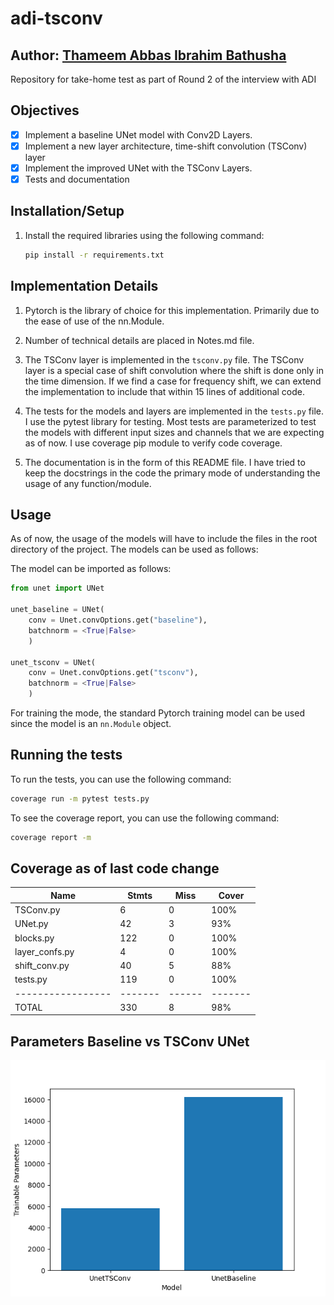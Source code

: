 # adi-tsconv

## Author: [Thameem Abbas Ibrahim Bathusha](tabbas97@gmail.com)

Repository for take-home test as part of Round 2 of the interview with ADI

## Objectives

- [x] Implement a baseline UNet model with Conv2D Layers.
- [x] Implement a new layer architecture, time-shift convolution (TSConv) layer
- [x] Implement the improved UNet with the TSConv Layers.
- [x] Tests and documentation

## Installation/Setup

1. Install the required libraries using the following command:

    ```bash
    pip install -r requirements.txt
    ```

## Implementation Details

1. Pytorch is the library of choice for this implementation. Primarily due to the ease of use of the nn.Module.

2. Number of technical details are placed in Notes.md file.

3. The TSConv layer is implemented in the `tsconv.py` file. The TSConv layer is a special case of shift convolution where the shift is done only in the time dimension. If we find a case for frequency shift, we can extend the implementation to include that within 15 lines of additional code.

4. The tests for the models and layers are implemented in the `tests.py` file. I use the pytest library for testing. Most tests are parameterized to test the models with different input sizes and channels that we are expecting as of now. I use coverage pip module to verify code coverage.

5. The documentation is in the form of this README file. I have tried to keep the docstrings in the code the primary mode of understanding the usage of any function/module.

## Usage

As of now, the usage of the models will have to include the files in the root directory of the project. The models can be used as follows:

The model can be imported as follows:

```python
from unet import UNet

unet_baseline = UNet(
    conv = Unet.convOptions.get("baseline"), 
    batchnorm = <True|False>
    )

unet_tsconv = UNet(
    conv = Unet.convOptions.get("tsconv"), 
    batchnorm = <True|False>
    )
```

For training the mode, the standard Pytorch training model can be used since the model is an `nn.Module` object.

## Running the tests

To run the tests, you can use the following command:

```bash
coverage run -m pytest tests.py
```

To see the coverage report, you can use the following command:

```bash
coverage report -m
```

## Coverage as of last code change

| Name            | Stmts | Miss | Cover |
|-----------------|-------|------|-------|
| TSConv.py       | 6     | 0    | 100%  |
| UNet.py         | 42    | 3    | 93%   |
| blocks.py       | 122   | 0    | 100%  |
| layer_confs.py  | 4     | 0    | 100%  |
| shift_conv.py   | 40    | 5    | 88%   |
| tests.py        | 119   | 0    | 100%  |
|-----------------|-------|------|-------|
| TOTAL           | 330   | 8    | 98%   |

## Parameters Baseline vs TSConv UNet

![Trainable parameters difference](./param_compare.png)